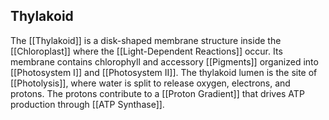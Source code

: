 ## Thylakoid  
The [[Thylakoid]] is a disk-shaped membrane structure inside the [[Chloroplast]] where the [[Light-Dependent Reactions]] occur. Its membrane contains chlorophyll and accessory [[Pigments]] organized into [[Photosystem I]] and [[Photosystem II]]. The thylakoid lumen is the site of [[Photolysis]], where water is split to release oxygen, electrons, and protons. The protons contribute to a [[Proton Gradient]] that drives ATP production through [[ATP Synthase]].